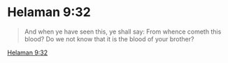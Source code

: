# Helaman 9:32

> And when ye have seen this, ye shall say: From whence cometh this blood? Do we not know that it is the blood of your brother?

[Helaman 9:32](https://www.churchofjesuschrist.org/study/scriptures/bofm/hel/9?lang=eng&id=p32#p32)


